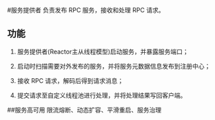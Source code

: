 #服务提供者
负责发布 RPC 服务，接收和处理 RPC 请求。

## 功能
1. 服务提供者(Reactor主从线程模型)启动服务，并暴露服务端口；

2. 启动时扫描需要对外发布的服务，并将服务元数据信息发布到注册中心；

3. 接收 RPC 请求，解码后得到请求消息；

4. 提交请求至自定义线程池进行处理，并将处理结果写回客户端。

##服务高可用
限流熔断、动态扩容、平滑重启、服务治理